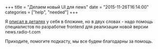 +++
title = "Делаем новый UI для news"
date = "2015-11-26T16:14:00"
categories = ["help", "needed"]
+++


Я [описал в детaлях](http://p.umputun.com/2015/11/26/vsiem-mirom-dlia-obshchiei-polzy/) у себя в бложике, но в двух словах - надо помощь специалистов по разработке frontend для реализации новой версии news.radio-t.com

Приходите, помогите подкасту, мы все будем благодарны за помощь.